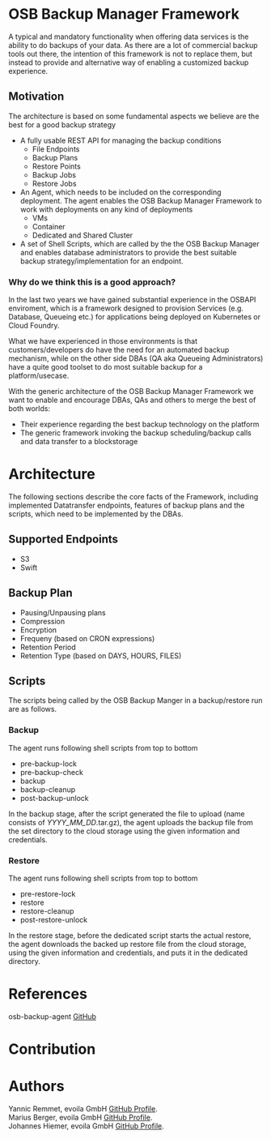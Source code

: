 # OSB Backup Manager Framework
A typical and mandatory functionality when offering data services is the ability to do backups of your
data. As there are a lot of commercial backup tools out there, the intention of this framework is not
to replace them, but instead to provide and alternative way of enabling a customized backup experience.

## Motivation
The architecture is based on some fundamental aspects we believe are the best for a good backup strategy
* A fully usable REST API for managing the backup conditions
  * File Endpoints
  * Backup Plans
  * Restore Points
  * Backup Jobs
  * Restore Jobs
* An Agent, which needs to be included on the corresponding deployment. The agent enables the OSB Backup
Manager Framework to work with deployments on any kind of deployments
  * VMs
  * Container
  * Dedicated and Shared Cluster
* A set of Shell Scripts, which are called by the the OSB Backup Manager and enables database administrators
to provide the best suitable backup strategy/implementation for an endpoint.

### Why do we think this is a good approach?
In the last two years we have gained substantial experience in the OSBAPI enviroment, which is a framework
designed to provision Services (e.g. Database, Queueing etc.) for applications being deployed on Kubernetes
or Cloud Foundry.

What we have experienced in those environments is that customers/developers do have the need for an automated
backup mechanism, while on the other side DBAs (QA aka Queueing Administrators) have a quite good toolset to
do most suitable backup for a platform/usecase.

With the generic architecture of the OSB Backup Manager Framework we want to enable and encourage DBAs, QAs
and others to merge the best of both worlds:
* Their experience regarding the best backup technology on the platform
* The generic framework invoking the backup scheduling/backup calls and data transfer to a blockstorage

# Architecture
The following sections describe the core facts of the Framework, including implemented Datatransfer endpoints,
features of backup plans and the scripts, which need to be implemented by the DBAs.

## Supported Endpoints
* S3
* Swift

## Backup Plan
* Pausing/Unpausing plans
* Compression
* Encryption
* Frequeny (based on CRON expressions)
* Retention Period
* Retention Type (based on DAYS, HOURS, FILES)

## Scripts
The scripts being called by the OSB Backup Manger in a backup/restore run are as follows.
### Backup
The agent runs following shell scripts from top to bottom
* pre-backup-lock
* pre-backup-check
* backup
* backup-cleanup
* post-backup-unlock

In the backup stage, after the script generated the file to upload (name consists of
<host>_YYYY_MM_DD_<dbname>.tar.gz), the agent uploads the backup file from the set directory to the
cloud storage using the given information and credentials.

### Restore
The agent runs following shell scripts from top to bottom
* pre-restore-lock
* restore
* restore-cleanup
* post-restore-unlock

In the restore stage, before the dedicated script starts the actual restore, the agent downloads the
backed up restore file from the cloud storage, using the given information and credentials, and puts
it in the dedicated directory.


# References
osb-backup-agent [GitHub](https://github.com/evoila/osb-backup-agent)

# Contribution

# Authors
Yannic Remmet, evoila GmbH [GitHub Profile](https://github.com/yremmet).  
Marius Berger, evoila GmbH [GitHub Profile](https://github.com/mberger2015).  
Johannes Hiemer, evoila GmbH [GitHub Profile](https://github.com/jhiemer). 

